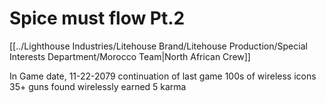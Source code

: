 # Spice must flow Pt.2
[[../Lighthouse Industries/Litehouse Brand/Litehouse Production/Special Interests Department/Morocco Team|North African Crew]]

In Game date, 11-22-2079
continuation of last game
100s of wireless icons
35+ guns found wirelessly
earned 5 karma
